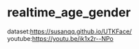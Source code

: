 # realtime_age_gender  
dataset:https://susanqq.github.io/UTKFace/  
youtube:https://youtu.be/ik1x2r--NPo
